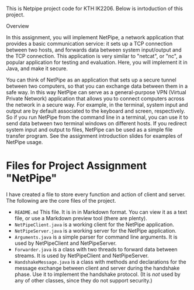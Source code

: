 This is Netpipe project code for KTH IK2206. Below is inrtoduction of this project.

Overview

In this assignment, you will implement NetPipe, a network application that provides a basic communication service: it sets up a TCP connection between two hosts, and forwards data between system input/output and the TCP connection. This application is very similar to "netcat", or "nc", a popular application for testing and evaluation. Here, you will implement it in Java, and make it secure.

You can think of NetPipe as an application that sets up a secure tunnel between two computers, so that you can exchange data between them in a safe way. In this way NetPipe can serve as a general-purpose VPN (Virtual Private Network) application that allows you to connect computers across the network in a secure way. For example, in the terminal, system input and output are by default associated to the keyboard and screen, respectively. So if you run NetPipe from the command line in a terminal, you can use it to send data between two terminal windows on different hosts. If you redirect system input and output to files, NetPipe can be used as a simple file transfer program. See the assignment introduction slides for examples of NetPipe usage.

# Files for Project Assignment "NetPipe"
I have created a file to store every function and action of client and server.
The following are the core files of the project.
- `README.md` This file. It is in in Markdown format. You can view it as a text file, or use a Markdown preview tool (there are plenty). 
- `NetPipeClient.java` is a working client for the NetPipe application.
- `NetPipeServer.java` is a working server for the NetPipe application.
- `Arguments.java` is a simple parser for command line arguments. It is used by NetPipeClient and NetPipeServer. 
- `Forwarder.java` is a class with two threads to forward data between streams. It is used by NetPipeClient and NetPipeServer.
- `HandshakeMessage.java` is a class with methods and declarations for the message exchange between client and server during the handshake phase. Use it to implement the handshake protocol. (It is *not* used by any of other classes, since they do not support security.)



